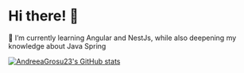# Hi there! 👋 

🌱 I’m currently learning Angular and NestJs, while also deepening my knowledge about Java Spring

[![AndreeaGrosu23's GitHub stats](https://github-readme-stats.vercel.app/api?username=AndreeaGrosu23)](https://github.com/AndreeaGrosu23/github-readme-stats)

